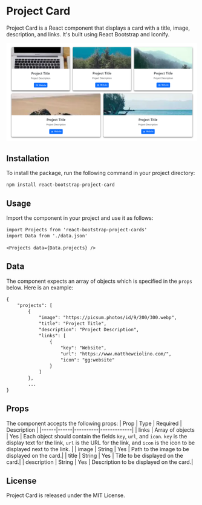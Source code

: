 # Project Card

Project Card is a React component that displays a card with a title, image, description, and links. It's built using React Bootstrap and Iconify.

![Project Card](/public/project_cards.png)

## Installation
To install the package, run the following command in your project directory:

```
npm install react-bootstrap-project-card
```

## Usage
Import the component in your project and use it as follows:

```
import Projects from 'react-bootstrap-project-cards'
import Data from './data.json'

<Projects data={Data.projects} />
```

## Data

The component expects an array of objects which is specified in the `props` below. Here is an example:

```
{
    "projects": [
        {
            "image": "https://picsum.photos/id/9/200/300.webp",
            "title": "Project Title",
            "description": "Project Description",
            "links": [
                {
                    "key": "Website",
                    "url": "https://www.matthewciolino.com/",
                    "icon": "gg:website"
                }
            ]
        },
        ...
}
```

## Props

The component accepts the following props:
| Prop | Type | Required | Description |
|------|------|----------|-------------|
| links | Array of objects | Yes | Each object should contain the fields `key`, `url`, and `icon`. `key` is the display text for the link, `url` is the URL for the link, and `icon` is the icon to be displayed next to the link. |
| image | String | Yes | Path to the image to be displayed on the card.|
| title | String | Yes | Title to be displayed on the card.|
| description  | String | Yes | Description to be displayed on the card.|


## License
Project Card is released under the MIT License.
